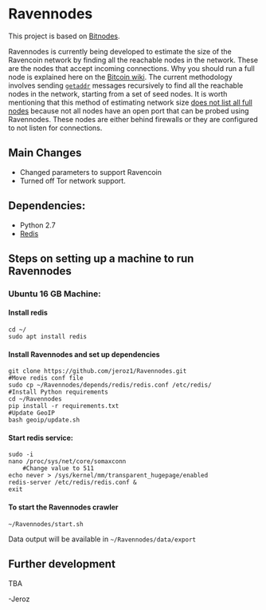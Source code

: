 # Ravennodes
This project is based on [Bitnodes](https://github.com/ayeowch/bitnodes).

Ravennodes is currently being developed to estimate the size of the Ravencoin network by finding all the reachable nodes in the network. These are the nodes that accept incoming connections. Why you should run a full node is explained here on the [Bitcoin wiki](https://en.bitcoin.it/wiki/Full_node). The current methodology involves sending [`getaddr`](https://en.bitcoin.it/wiki/Satoshi_Client_Node_Discovery) messages recursively to find all the reachable nodes in the network, starting from a set of seed nodes. It is worth mentioning that this method of estimating network size [does not list all full nodes](https://en.bitcoin.it/wiki/Clearing_Up_Misconceptions_About_Full_Nodes) because not all nodes have an open port that can be probed using Ravennodes. These nodes are either behind firewalls or they are configured to not listen for connections. 

## Main Changes
- Changed parameters to support Ravencoin
- Turned off Tor network support.

## Dependencies:
- Python 2.7
- [Redis](https://redislabs.com/)

## Steps on setting up a machine to run Ravennodes 
### Ubuntu 16 GB Machine:
#### Install redis 
```
cd ~/
sudo apt install redis
```
#### Install Ravennodes and set up dependencies
```
git clone https://github.com/jeroz1/Ravennodes.git
#Move redis conf file
sudo cp ~/Ravennodes/depends/redis/redis.conf /etc/redis/
#Install Python requirements
cd ~/Ravennodes
pip install -r requirements.txt
#Update GeoIP
bash geoip/update.sh
```
#### Start redis service:
```
sudo -i
nano /proc/sys/net/core/somaxconn
	#Change value to 511
echo never > /sys/kernel/mm/transparent_hugepage/enabled
redis-server /etc/redis/redis.conf &
exit
```
#### To start the Ravennodes crawler
```
~/Ravennodes/start.sh
```

Data output will be available in `~/Ravennodes/data/export`

## Further development
TBA

-Jeroz

